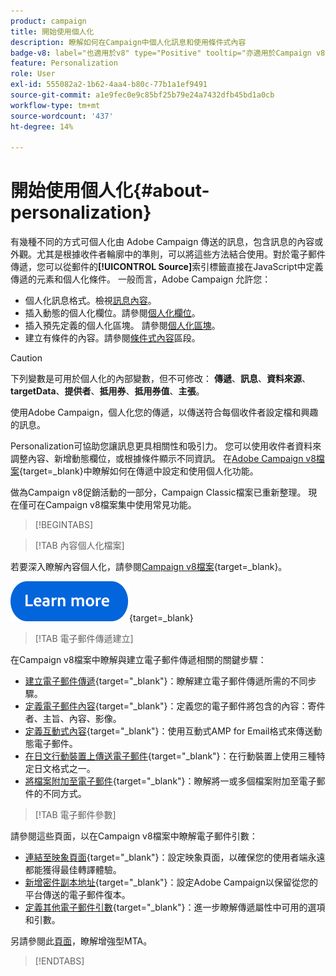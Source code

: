 ```yaml
---
product: campaign
title: 開始使用個人化
description: 瞭解如何在Campaign中個人化訊息和使用條件式內容
badge-v8: label="也適用於v8" type="Positive" tooltip="亦適用於Campaign v8"
feature: Personalization
role: User
exl-id: 555082a2-1b62-4aa4-b80c-77b1a1ef9491
source-git-commit: a1e9fec0e9c85bf25b79e24a7432dfb45bd1a0cb
workflow-type: tm+mt
source-wordcount: '437'
ht-degree: 14%

---
```


# 開始使用個人化{#about-personalization}

有幾種不同的方式可個人化由 Adobe Campaign 傳送的訊息，包含訊息的內容或外觀。尤其是根據收件者輪廓中的準則，可以將這些方法結合使用。對於電子郵件傳遞，您可以從郵件的&#x200B;**[!UICONTROL Source]**&#x200B;索引標籤直接在JavaScript中定義傳遞的元素和個人化條件。 一般而言，Adobe Campaign 允許您：

* 個人化訊息格式。檢視[訊息內容](defining-the-email-content.md#message-content)。
* 插入動態的個人化欄位。請參閱[個人化欄位](personalization-fields.md)。
* 插入預先定義的個人化區塊。 請參閱[個人化區塊](personalization-blocks.md)。
* 建立有條件的內容。請參閱[條件式內容](conditional-content.md)區段。

>[!CAUTION]
>
>下列變數是可用於個人化的內部變數，但不可修改： **傳遞**、**訊息**、**資料來源**、**targetData**、**提供者**、**抵用券**、**抵用券值**、**主張**。


使用Adobe Campaign，個人化您的傳遞，以傳送符合每個收件者設定檔和興趣的訊息。

Personalization可協助您讓訊息更具相關性和吸引力。 您可以使用收件者資料來調整內容、新增動態欄位，或根據條件顯示不同資訊。 在[Adobe Campaign v8檔案](https://experienceleague.adobe.com/docs/campaign/campaign-v8/send/personalize/personalize.html?lang=zh-Hant){target=_blank}中瞭解如何在傳遞中設定和使用個人化功能。

做為Campaign v8促銷活動的一部分，Campaign Classic檔案已重新整理。 現在僅可在Campaign v8檔案集中使用常見功能。

>[!BEGINTABS]

>[!TAB 內容個人化檔案]

若要深入瞭解內容個人化，請參閱[Campaign v8檔案](https://experienceleague.adobe.com/docs/campaign/campaign-v8/send/personalize/personalize.html?lang=zh-Hant){target=_blank}。


[![影像](../../assets/do-not-localize/learn-more-button.svg)](https://experienceleague.adobe.com/docs/campaign/campaign-v8/send/personalize/personalize.html?lang=zh-Hant){target=_blank}


>[!TAB 電子郵件傳遞建立]

在Campaign v8檔案中瞭解與建立電子郵件傳遞相關的關鍵步驟：

* [建立電子郵件傳遞](https://experienceleague.adobe.com/docs/campaign/campaign-v8/send/emails/email.html?lang=zh-Hant){target="_blank"}：瞭解建立電子郵件傳遞所需的不同步驟。
* [定義電子郵件內容](https://experienceleague.adobe.com/docs/campaign/campaign-v8/send/emails/defining-the-email-content.html?lang=zh-Hant){target="_blank"}：定義您的電子郵件將包含的內容：寄件者、主旨、內容、影像。
* [定義互動式內容](https://experienceleague.adobe.com/docs/campaign/campaign-v8/send/emails/defining-interactive-content.html?lang=zh-Hant){target="_blank"}：使用互動式AMP for Email格式來傳送動態電子郵件。
* [在日文行動裝置上傳送電子郵件](https://experienceleague.adobe.com/docs/campaign/campaign-v8/send/emails/sending-emails-on-japanese-mobiles.html?lang=zh-Hant){target="_blank"}：在行動裝置上使用三種特定日文格式之一。
* [將檔案附加至電子郵件](https://experienceleague.adobe.com/docs/campaign/campaign-v8/send/emails/attaching-files.html?lang=zh-Hant){target="_blank"}：瞭解將一或多個檔案附加至電子郵件的不同方式。


>[!TAB 電子郵件參數]

請參閱這些頁面，以在Campaign v8檔案中瞭解電子郵件引數：

* [連結至映象頁面](https://experienceleague.adobe.com/docs/campaign/campaign-v8/send/emails/mirror-page.html?lang=zh-Hant){target="_blank"}：設定映象頁面，以確保您的使用者端永遠都能獲得最佳轉譯體驗。
* [新增密件副本地址](https://experienceleague.adobe.com/docs/campaign/campaign-v8/send/emails/email-bcc.html?lang=zh-Hant){target="_blank"}：設定Adobe Campaign以保留從您的平台傳送的電子郵件復本。
* [定義其他電子郵件引數](https://experienceleague.adobe.com/docs/campaign/campaign-v8/send/emails/email-parameters.html?lang=zh-Hant){target="_blank"}：進一步瞭解傳遞屬性中可用的選項和引數。

另請參閱此[頁面](sending-with-enhanced-mta.md)，瞭解增強型MTA。

>[!ENDTABS]





<!--
Adobe Campaign lets you mass deliver personalized electronic messages to a target population.

Before starting sending emails:

* Make sure recipient profiles contain at least an email address.
* Learn more about the Adobe Campaign [Delivery best practices](delivery-best-practices.md).
* Read out these sections to learn more about Deliverability: [Deliverability management in Campaign](about-deliverability.md) and [Deliverability best practices guide](https://experienceleague.adobe.com/docs/deliverability-learn/deliverability-best-practice-guide/introduction.html?lang=zh-Hant).

The key steps to send an email are as follows:

* [Create an email delivery](creating-an-email-delivery.md)
* [Define the target population](steps-defining-the-target-population.md)
* [Define the email content](defining-the-email-content.md)
* [Send the email](sending-messages.md)
* [Monitor the delivery](about-delivery-monitoring.md)

The sections below provide information that is specific to the email channel. For global information on how to create a delivery, refer to [this section](steps-about-delivery-creation-steps.md).
-->